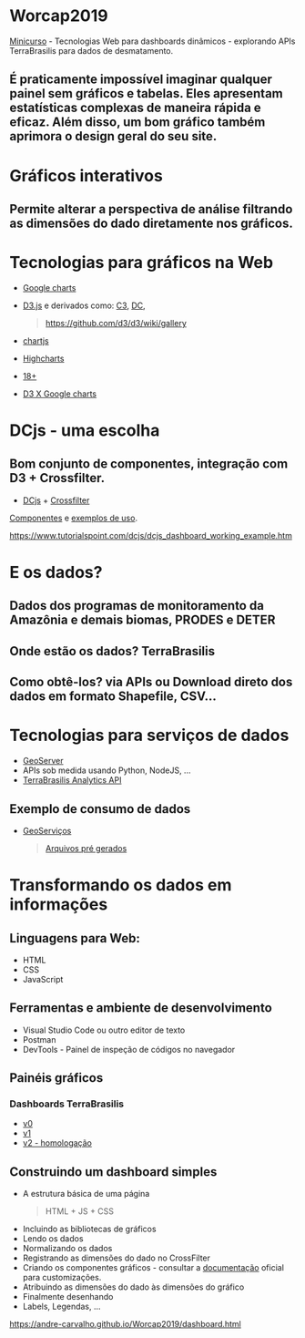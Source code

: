 # Worcap2019
[Minicurso](http://www.inpe.br/worcap/2019/minicursos.php) - Tecnologias Web para dashboards dinâmicos - explorando APIs TerraBrasilis para dados de desmatamento.

## É praticamente impossível imaginar qualquer painel sem gráficos e tabelas. Eles apresentam estatísticas complexas de maneira rápida e eficaz. Além disso, um bom gráfico também aprimora o design geral do seu site.


# Gráficos interativos

## Permite alterar a perspectiva de análise filtrando as dimensões do dado diretamente nos gráficos.

# Tecnologias para gráficos na Web

- [Google charts](https://developers.google.com/chart/)
- [D3.js](https://d3js.org/) e derivados como: [C3](https://c3js.org/), [DC](https://dc-js.github.io/dc.js/), 
    > https://github.com/d3/d3/wiki/gallery
- [chartjs](https://www.chartjs.org/)
- [Highcharts](https://www.highcharts.com/)
- [18+](https://www.sitepoint.com/best-javascript-charting-libraries/)

- [D3 X Google charts](https://humansofdata.atlan.com/2014/09/d3-js-versus-google-charts/)

# DCjs - uma escolha

## Bom conjunto de componentes, integração com D3 + Crossfilter.

- [DCjs](https://dc-js.github.io/dc.js/) + [Crossfilter](http://crossfilter.github.io/crossfilter/)

[Componentes](http://dc-js.github.io/dc.js/docs/html/) e [exemplos de uso](https://dc-js.github.io/dc.js/examples/).

https://www.tutorialspoint.com/dcjs/dcjs_dashboard_working_example.htm

# E os dados?

## Dados dos programas de monitoramento da Amazônia e demais biomas, PRODES e DETER

## Onde estão os dados? TerraBrasilis
## Como obtê-los? via APIs ou Download direto dos dados em formato Shapefile, CSV...

# Tecnologias para serviços de dados

- [GeoServer](http://geoserver.org/)
- APIs sob medida usando Python, NodeJS, ...
- [TerraBrasilis Analytics API](http://terrabrasilis.dpi.inpe.br/dashboard/api/v1/redis-cli/)

## Exemplo de consumo de dados

- [GeoServiços](http://terrabrasilis.dpi.inpe.br/geoserver/wms?service=WMS&request=GetCapabilities&version=1.3.0)
    > [Arquivos pré gerados](http://terrabrasilis.dpi.inpe.br/download/deter-amz/deter_month_d.json)


# Transformando os dados em informações

## Linguagens para Web:

- HTML
- CSS
- JavaScript


## Ferramentas e ambiente de desenvolvimento

- Visual Studio Code ou outro editor de texto
- Postman
- DevTools - Painel de inspeção de códigos no navegador

## Painéis gráficos

### Dashboards TerraBrasilis

- [v0](https://andre-carvalho.github.io/PRODESdashboard/prodes-rates.html)
- [v1](http://terrabrasilis.dpi.inpe.br/app/dashboard/alerts/legal/amazon/aggregated/)
- [v2 -  homologação](http://terrabrasilis.dpi.inpe.br/homologation/dashboard/alerts/legal/amazon/aggregated/)


## Construindo um dashboard simples

- A estrutura básica de uma página
    > HTML + JS + CSS
- Incluindo as bibliotecas de gráficos
- Lendo os dados
- Normalizando os dados
- Registrando as dimensões do dado no CrossFilter
- Criando os componentes gráficos - consultar a [documentação](https://dc-js.github.io/dc.js/docs/html/index.html) oficial para customizações.
- Atribuindo as dimensões do dado às dimensões do gráfico
- Finalmente desenhando
- Labels, Legendas, ...


https://andre-carvalho.github.io/Worcap2019/dashboard.html

